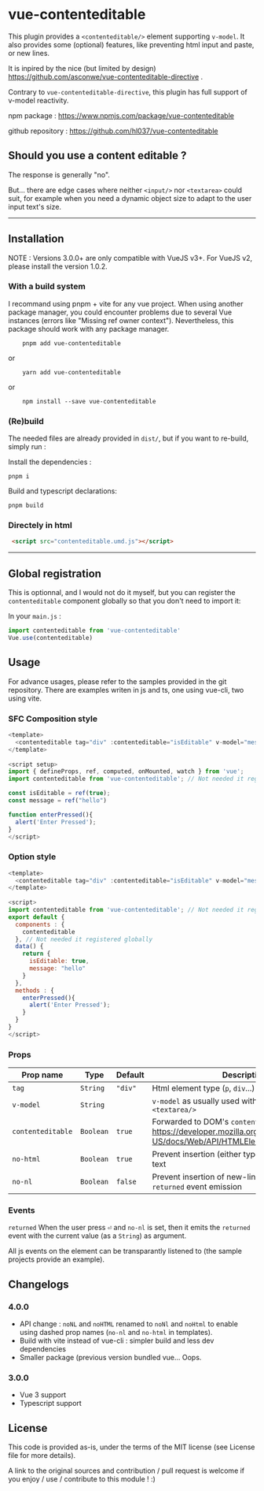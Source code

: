 
# vue-contenteditable

This plugin provides a `<contenteditable/>` element supporting `v-model`. It also provides some (optional) features, like preventing html input and paste, or new lines.

It is inpired by the nice (but limited by design) https://github.com/asconwe/vue-contenteditable-directive .

Contrary to `vue-contenteditable-directive`, this plugin has full support of v-model reactivity.

npm package : https://www.npmjs.com/package/vue-contenteditable

github repository : https://github.com/hl037/vue-contenteditable

## Should you use a content editable ?

The response is generally "no".

But... there are edge cases where neither `<input/>` nor `<textarea>` could suit, for example when you need a dynamic object size to adapt to the user input text's size.

------

## Installation

NOTE : Versions 3.0.0+ are only compatible with VueJS v3+. For VueJS v2, please install the version 1.0.2.

### With a build system

I recommand using pnpm + vite for any vue project. When using another package manager, you could encounter problems due to several Vue instances (errors like "Missing ref owner context"). Nevertheless, this package should work with any package manager.

```
    pnpm add vue-contenteditable
```

or

```
    yarn add vue-contenteditable
```

or

```
    npm install --save vue-contenteditable
```


### (Re)build

The needed files are already provided in `dist/`, but if you want to re-build, simply run :

Install the dependencies :
```
pnpm i
```

Build and typescript declarations:
```
pnpm build
```

### Directely in html

```html
 <script src="contenteditable.umd.js"></script>
```

------

## Global registration

This is optionnal, and I would not do it myself, but you can register the `contenteditable` component globally so that you don't need to import it:

In your `main.js` :

```javascript
import contenteditable from 'vue-contenteditable'
Vue.use(contenteditable)
```

## Usage

For advance usages, please refer to the samples provided in the git repository. There are examples writen in js and ts, one using vue-cli, two using vite.

### SFC Composition style

```javascript
<template>
  <contenteditable tag="div" :contenteditable="isEditable" v-model="message" :no-nl="true" :no-html="true" @returned="enterPressed" />
</template>
 
<script setup>
import { defineProps, ref, computed, onMounted, watch } from 'vue';
import contenteditable from 'vue-contenteditable'; // Not needed it registered globally

const isEditable = ref(true);
const message = ref("hello")

function enterPressed(){
  alert('Enter Pressed');
}
</script>
```

### Option style

```javascript
<template>
  <contenteditable tag="div" :contenteditable="isEditable" v-model="message" :noNL="true" :noHTML="true" @returned="enterPressed" />
</template>
 
<script>
import contenteditable from 'vue-contenteditable'; // Not needed it registered globally
export default {
  components : {
    contenteditable
  }, // Not needed it registered globally
  data() {
    return {
      isEditable: true,
      message: "hello"
    }
  },
  methods : {
    enterPressed(){
      alert('Enter Pressed');
    }
  }
}
</script>
```


### Props

Prop name | Type | Default | Description
----------|------|---------|------------
`tag` | `String` | `"div"` | Html element type (`p`, `div`...)
`v-model` | `String` | | `v-model` as usually used with `<input/>` and `<textarea/>`
`contenteditable` | `Boolean` | `true` | Forwarded to DOM's `contenteditable` https://developer.mozilla.org/en-US/docs/Web/API/HTMLElement/contentEditable.
`no-html` | `Boolean` | `true` | Prevent insertion (either typed or pasted) of html text
`no-nl` | `Boolean` | `false` | Prevent insertion of new-lines. Also activate `returned` event emission

### Events

`returned`
  When the user press <kbd>⏎</kbd> and `no-nl` is set, then it emits the `returned` event with the current value (as a `String`) as argument.

  All js events on the element can be transparantly listened to (the sample projects provide an example).

## Changelogs

### 4.0.0

  * API change : `noNL` and `noHTML` renamed to `noNl` and `noHtml` to enable using dashed prop names (`no-nl` and `no-html` in templates).
  * Build with vite instead of vue-cli : simpler build and less dev dependencies
  * Smaller package (previous version bundled vue... Oops.

### 3.0.0
  
  * Vue 3 support
  * Typescript support

## License

This code is provided as-is, under the terms of the MIT license (see License file for more details).

A link to the original sources and contribution / pull request is welcome if you enjoy / use / contribute to this module ! :)



